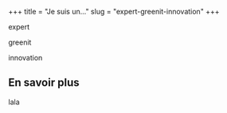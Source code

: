 +++
title = "Je suis un..."
slug = "expert-greenit-innovation"
+++


expert

greenit

innovation

## En savoir plus

lala
